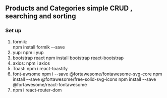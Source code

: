 ## Products and Categories simple CRUD , searching and sorting

### Set up

1. formik:  
   npm install formik --save
2. yup:
   npm i yup
3. bootstrap react
   npm install bootstrap react-bootstrap
4. axios:
   npm i axios
5. Toast:
   npm i react-toastify
6. font-awsome
   npm i --save @fortawesome/fontawesome-svg-core
   npm install --save @fortawesome/free-solid-svg-icons
   npm install --save @fortawesome/react-fontawesome
7. npm i react-router-dom   
